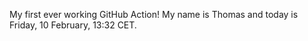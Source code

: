 My first ever working GitHub Action!
My name is Thomas and today is Friday, 10 February, 13:32 CET. 
